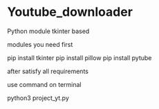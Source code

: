 # Youtube_downloader
Python module tkinter based

modules you need first 

pip install tkinter
pip install pillow
pip install pytube

after satisfy all requirements 

use command on terminal 

python3 project_yt.py
